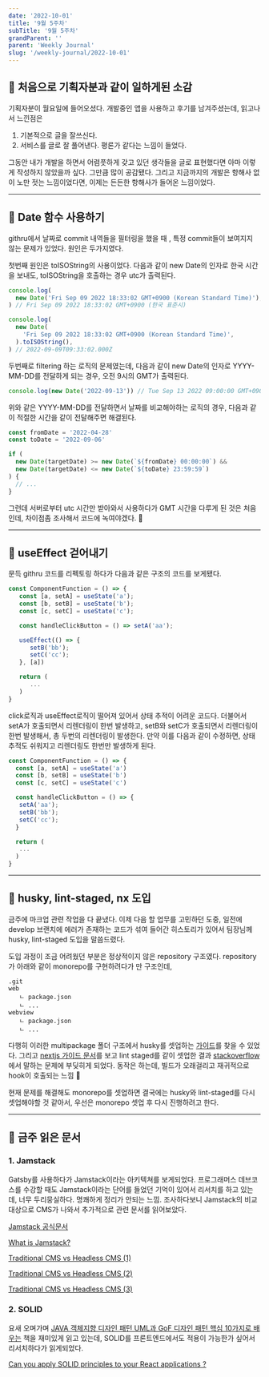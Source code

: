 ```yaml
---
date: '2022-10-01'
title: '9월 5주차'
subTitle: '9월 5주차'
grandParent: ''
parent: 'Weekly Journal'
slug: '/weekly-journal/2022-10-01'
---
```


## 📌 처음으로 기획자분과 같이 일하게된 소감

기획자분이 월요일에 들어오셨다. 개발중인 앱을 사용하고 후기를 남겨주셨는데, 읽고나서 느낀점은

1. 기본적으로 글을 잘쓰신다.
2. 서비스를 글로 잘 풀어낸다. 평론가 같다는 느낌이 들었다.

그동안 내가 개발을 하면서 어렴풋하게 갖고 있던 생각들을 글로 표현했다면 아마 이렇게 작성하지 않았을까 싶다. 그만큼 많이 공감됐다. 그리고 지금까지의 개발은 항해사 없이 노만 젓는 느낌이었다면, 이제는 든든한 항해사가 들어온 느낌이었다.

---

## 📌 Date 함수 사용하기

githru에서 날짜로 commit 내역들을 필터링을 했을 때 , 특정 commit들이 보여지지 않는 문제가 있었다. 원인은 두가지였다.

첫번째 원인은 toISOString의 사용이었다. 다음과 같이 new Date의 인자로 한국 시간을 보내도, toISOString을 호출하는 경우 utc가 출력된다.

```javascript
console.log(
  new Date('Fri Sep 09 2022 18:33:02 GMT+0900 (Korean Standard Time)'),
) // Fri Sep 09 2022 18:33:02 GMT+0900 (한국 표준시)

console.log(
  new Date(
    'Fri Sep 09 2022 18:33:02 GMT+0900 (Korean Standard Time)',
  ).toISOString(),
) // 2022-09-09T09:33:02.000Z
```

두번째로 filtering 하는 로직의 문제였는데, 다음과 같이 new Date의 인자로 YYYY-MM-DD를 전달하게 되는 경우, 오전 9시의 GMT가 출력된다.

```javascript
console.log(new Date('2022-09-13')) // Tue Sep 13 2022 09:00:00 GMT+0900 (한국 표준시)
```

위와 같은 YYYY-MM-DD를 전달하면서 날짜를 비교해야하는 로직의 경우, 다음과 같이 적절한 시간을 같이 전달해주면 해결된다.

```javascript
const fromDate = '2022-04-28'
const toDate = '2022-09-06'

if (
  new Date(targetDate) >= new Date(`${fromDate} 00:00:00`) &&
  new Date(targetDate) <= new Date(`${toDate} 23:59:59`)
) {
  // ...
}
```

그런데 서버로부터 utc 시간만 받아와서 사용하다가 GMT 시간을 다루게 된 것은 처음인데, 차이점좀 조사해서 코드에 녹여야겠다. 🤮

---

## 📌 useEffect 걷어내기

문득 githru 코드를 리펙토링 하다가 다음과 같은 구조의 코드를 보게됐다.

```javascript
const ComponentFunction = () => {
   const [a, setA] = useState('a');
   const [b, setB] = useState('b');
   const [c, setC] = useState('c');

   const handleClickButton = () => setA('aa');

   useEffect(() => {
      setB('bb');
      setC('cc');
   }, [a])

   return (
      ...
   )
}
```

click로직과 useEffect로직이 떨어져 있어서 상태 추적이 어려운 코드다. 더불어서 setA가 호출되면서 리렌더링이 한번 발생하고, setB와 setC가 호출되면서 리렌더링이 한번 발생해서, 총 두번의 리렌더링이 발생한다. 만약 이를 다음과 같이 수정하면, 상태 추적도 쉬워지고 리렌더링도 한번만 발생하게 된다.

```javascript
const ComponentFunction = () => {
  const [a, setA] = useState('a')
  const [b, setB] = useState('b')
  const [c, setC] = useState('c')

  const handleClickButton = () => {
   setA('aa');
   setB('bb');
   setC('cc');
  }

  return (
   ...
  )
}
```

---

## 📌 husky, lint-staged, nx 도입

금주에 마크업 관련 작업을 다 끝냈다. 이제 다음 할 업무를 고민하던 도중, 일전에 develop 브랜치에 에러가 존재하는 코드가 섞여 들어간 히스토리가 있어서 팀장님께 husky, lint-staged 도입을 말씀드렸다.

도입 과정이 조금 어려웠던 부분은 정상적이지 않은 repository 구조였다. repository가 아래와 같이 monorepo를 구현하려다가 만 구조인데,

```
.git
web
   ㄴ package.json
   ㄴ ...
webview
   ㄴ package.json
   ㄴ ...
```

다행히 이러한 multipackage 폴더 구조에서 husky를 셋업하는 [가이드](https://codeburst.io/continuous-integration-lint-staged-husky-pre-commit-hook-test-setup-47f8172924fc)를 찾을 수 있었다. 그리고 [nextjs 가이드 문서](https://nextjs.org/docs/basic-features/eslint#lint-staged)를 보고 lint staged를 같이 셋업한 결과 [stackoverflow](https://github.com/typicode/husky/issues/968)에서 말하는 문제에 부딪히게 되었다. 동작은 하는데, 빌드가 오래걸리고 재귀적으로 hook이 호출되는 느낌 🤯

현재 문제를 해결해도 monorepo를 셋업하면 결국에는 husky와 lint-staged를 다시 셋업해야할 것 같아서, 우선은 monorepo 셋업 후 다시 진행하려고 한다.

---

## 📌 금주 읽은 문서

### 1. Jamstack

Gatsby를 사용하다가 Jamstack이라는 아키텍쳐를 보게되었다. 프로그래머스 데브코스를 수강할 때도 Jamstack이라는 단어를 들었던 기억이 있어서 리서치를 하고 있는데, 너무 두리뭉실하다. 명쾌하게 정리가 안되는 느낌. 조사하다보니 Jamstack의 비교대상으로 CMS가 나와서 추가적으로 관련 문서를 읽어보았다.

[Jamstack 공식문서](https://umbraco.com/knowledge-base/jamstack/)

[What is Jamstack?](https://umbraco.com/knowledge-base/jamstack/)

[Traditional CMS vs Headless CMS (1)](https://www.contentful.com/r/knowledgebase/what-is-headless-cms/)

[Traditional CMS vs Headless CMS (2)](https://www.nten.org/blog/the-benefits-of-a-headless-content-management-system?creative=558931557828&keyword=headless%20cms&matchtype=b&network=g&device=c&gclid=CjwKCAjwp9qZBhBkEiwAsYFsb-bWnRXEcWtG9BcfbUPF56Fl4hK3-lmG90qgOcuz4JMfYa6LUX8JxRoC5BEQAvD_BwE)

[Traditional CMS vs Headless CMS (3)](https://strapi.io/blog/traditional-vs-headless-cms-a-comparison?utm_source=devto&utm_medium=post&utm_campaign=blog)

### 2. SOLID

요새 오며가며 [JAVA 객체지향 디자인 패턴 UML과 GoF 디자인 패턴 핵심 10가지로 배우는](http://www.kyobobook.co.kr/product/detailViewKor.laf?ejkGb=KOR&mallGb=KOR&barcode=9788968480911&orderClick=LAG&Kc=) 책을 재미있게 읽고 있는데, SOLID를 프론트엔드에서도 적용이 가능한가 싶어서 리서치하다가 읽게되었다.

[Can you apply SOLID principles to your React applications ?](https://dev.to/shadid12/can-you-apply-solid-principles-to-your-react-applications-46il)

